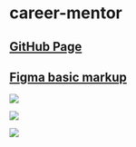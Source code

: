 # career-mentor

## [GitHub Page](https://boriskrasko.github.io/career-mentor)

## [Figma basic markup](https://www.figma.com/file/bElhOyKaEuamWnL0C4RhyH/ABB?node-id=0%3A1)

![](https://boriskrasko.github.io/career-mentor/img/start-screen.png)

![](https://boriskrasko.github.io/career-mentor/img/index.png)

![](https://boriskrasko.github.io/career-mentor/pages/amazon/amazon.png)


